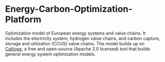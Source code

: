 # Energy-Carbon-Optimization-Platform

Optimization model of European energy systems and value chains. It includes the electricity system, hydrogen value chains, and carbon capture, storage and utilization (CCUS) value chains. 
The model builds up on [Calliope](https://www.callio.pe/), a free and open-source (Apache 2.0 licensed) tool that builds general energy system optimization models.
